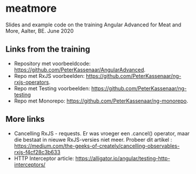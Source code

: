 # meatmore
Slides and example code on the training Angular Advanced for Meat and More, Aalter, BE. June 2020

## Links from the training 
- Repository met voorbeeldcode: https://github.com/PeterKassenaar/AngularAdvanced.
- Repo met RxJS voorbeelden: https://github.com/PeterKassenaar/ng-rxjs-operators.
- Repo met Testing voorbeelden: https://github.com/PeterKassenaar/ng-testing
- Repo met Monorepo: https://github.com/PeterKassenaar/ng-monorepo.

## More links
- Cancelling RxJS - requests. Er was vroeger een .cancel() operator, maar die bestaat in nieuwe RxJS-versies niet meer. Probeer dit artikel : https://medium.com/the-geeks-of-creately/cancelling-observables-rxjs-f4cf28c3b633
- HTTP Interceptor article: https://alligator.io/angular/testing-http-interceptors/
